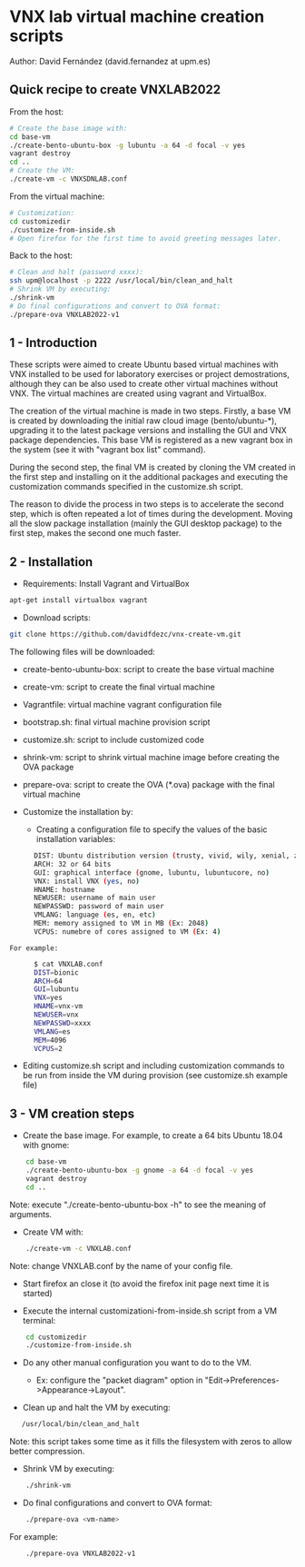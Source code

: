 # VNX lab virtual machine creation scripts

Author: David Fernández (david.fernandez at upm.es)

## Quick recipe to create VNXLAB2022
From the host:
```bash
# Create the base image with:
cd base-vm
./create-bento-ubuntu-box -g lubuntu -a 64 -d focal -v yes
vagrant destroy
cd ..
# Create the VM:
./create-vm -c VNXSDNLAB.conf
```
From the virtual machine:
```bash
# Customization:
cd customizedir
./customize-from-inside.sh
# Open firefox for the first time to avoid greeting messages later.
```
Back to the host:
```bash
# Clean and halt (password xxxx):
ssh upm@localhost -p 2222 /usr/local/bin/clean_and_halt
# Shrink VM by executing:
./shrink-vm
# Do final configurations and convert to OVA format:
./prepare-ova VNXLAB2022-v1
```

## 1 - Introduction

These scripts were aimed to create Ubuntu based virtual machines with VNX installed to be used for 
laboratory exercises or project demostrations, although they can be also used to create other virtual
machines without VNX. The virtual machines are created using vagrant and VirtualBox.

The creation of the virtual machine is made in two steps. Firstly, a base VM is created by downloading 
the initial raw cloud image (bento/ubuntu-*), upgrading it to the latest package versions and installing 
the GUI and VNX package dependencies. This base VM is registered as a new vagrant box in the system (see 
it with "vagrant box list" command).

During the second step, the final VM is created by cloning the VM created in the first step and installing 
on it the additional packages and executing the customization commands specified in the customize.sh script.

The reason to divide the process in two steps is to accelerate the second step, which is often repeated 
a lot of times during the development. Moving all the slow package installation (mainly the GUI desktop 
package) to the first step, makes the second one much faster.

## 2 - Installation

- Requirements: Install Vagrant and VirtualBox
```bash
apt-get install virtualbox vagrant
```
- Download scripts:
```bash
git clone https://github.com/davidfdezc/vnx-create-vm.git
```

  The following files will be downloaded:
  - create-bento-ubuntu-box: script to create the base virtual machine
  - create-vm: script to create the final virtual machine
  - Vagrantfile: virtual machine vagrant configuration file
  - bootstrap.sh: final virtual machine provision script 
  - customize.sh: script to include customized code
  - shrink-vm: script to shrink virtual machine image before creating the OVA package
  - prepare-ova: script to create the OVA (*.ova) package with the final virtual machine

- Customize the installation by:

  - Creating a configuration file to specify the values of the basic installation variables:
```bash
      DIST: Ubuntu distribution version (trusty, vivid, wily, xenial, zesty)
      ARCH: 32 or 64 bits
      GUI: graphical interface (gnome, lubuntu, lubuntucore, no)
      VNX: install VNX (yes, no)
      HNAME: hostname 
      NEWUSER: username of main user
      NEWPASSWD: password of main user
      VMLANG: language (es, en, etc)
      MEM: memory assigned to VM in MB (Ex: 2048)
      VCPUS: numebre of cores assigned to VM (Ex: 4)
```

    For example:
```bash
      $ cat VNXLAB.conf 
      DIST=bionic
      ARCH=64
      GUI=lubuntu
      VNX=yes
      HNAME=vnx-vm
      NEWUSER=vnx
      NEWPASSWD=xxxx
      VMLANG=es 
      MEM=4096 
      VCPUS=2 
```

  - Editing customize.sh script and including customization commands to be run from inside the VM 
    during provision (see customize.sh example file)


## 3 - VM creation steps

- Create the base image. For example, to create a 64 bits Ubuntu 18.04 with gnome:
```bash
    cd base-vm
    ./create-bento-ubuntu-box -g gnome -a 64 -d focal -v yes 
    vagrant destroy
    cd ..
```

  Note: execute "./create-bento-ubuntu-box -h" to see the meaning of arguments.

- Create VM with:
```bash
    ./create-vm -c VNXLAB.conf
```
  Note: change VNXLAB.conf by the name of your config file.

- Start firefox an close it (to avoid the firefox init page next time it is started)

- Execute the internal customizationi-from-inside.sh script from a VM terminal:
```bash
    cd customizedir
    ./customize-from-inside.sh
```

- Do any other manual configuration you want to do to the VM.

  - Ex: configure the "packet diagram" option in "Edit->Preferences->Appearance->Layout".

- Clean up and halt the VM by executing:
 ```bash
    /usr/local/bin/clean_and_halt
```

  Note: this script takes some time as it fills the filesystem with zeros to allow better compression.

- Shrink VM by executing:
```bash
    ./shrink-vm
```
- Do final configurations and convert to OVA format:
```bash
    ./prepare-ova <vm-name>
```

  For example:
```bash
    ./prepare-ova VNXLAB2022-v1
```




